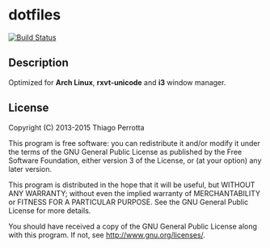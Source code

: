 dotfiles
========

[![Build Status](https://travis-ci.org/thiagowfx/dotfiles.svg?branch=master)](https://travis-ci.org/thiagowfx/dotfiles)

Description
-----------

Optimized for **Arch Linux**, **rxvt-unicode** and **i3** window manager.

License
-------
Copyright (C) 2013-2015 Thiago Perrotta

This program is free software: you can redistribute it and/or modify
it under the terms of the GNU General Public License as published by
the Free Software Foundation, either version 3 of the License, or
(at your option) any later version.

This program is distributed in the hope that it will be useful,
but WITHOUT ANY WARRANTY; without even the implied warranty of
MERCHANTABILITY or FITNESS FOR A PARTICULAR PURPOSE.  See the
GNU General Public License for more details.

You should have received a copy of the GNU General Public License
along with this program.  If not, see <http://www.gnu.org/licenses/>.
